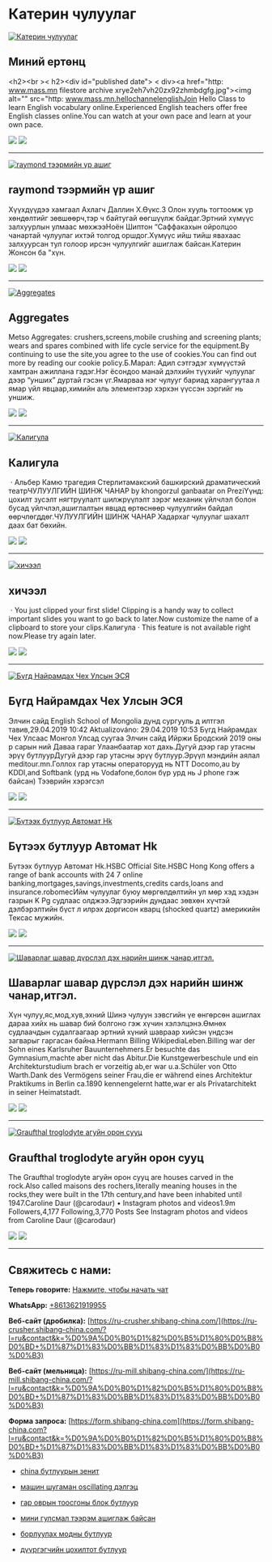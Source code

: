 # Катерин чулуулаг

<a href="https://swt.shibang-china.com/?l=ru&img&k=%D0%9A%D0%B0%D1%82%D0%B5%D1%80%D0%B8%D0%BD+%D1%87%D1%83%D0%BB%D1%83%D1%83%D0%BB%D0%B0%D0%B3" target="_blank">![Катерин чулуулаг](http://static.shibang-china.com/all-800x300/963.jpg)</a>

## Миний ертөнц
&lt;h2&gt;&lt;br &gt;&lt; h2&gt;&lt;div id=&quot;published date&quot;&gt; &lt; div&gt;&lt;a href=&quot;http: www.mass.mn filestore archive xrye2eh7vh20zx92zhmbdgfg.jpg&quot;&gt;&lt;img alt=&quot;&quot; src=&quot;http: www.mass.mn.hellochannelenglishJoin Hello Class to learn English vocabulary online.Experienced English teachers offer free English classes online.You can watch at your own pace and learn at your own pace.


<a href="https://whatsapp.shibangsoft.com/WhatsApp.php" target="_blank" title="WhatsApp">![](http://static.shibang-china.com/icon/whatsapp.png)</a> <a href="https://swt.shibang-china.com/?l=ru&icon&k=%D0%9A%D0%B0%D1%82%D0%B5%D1%80%D0%B8%D0%BD+%D1%87%D1%83%D0%BB%D1%83%D1%83%D0%BB%D0%B0%D0%B3" target="_blank">![](http://static.shibang-china.com/icon/chat-ru.png)</a>

---

<a href="https://swt.shibang-china.com/?l=ru&img&k=%D0%9A%D0%B0%D1%82%D0%B5%D1%80%D0%B8%D0%BD+%D1%87%D1%83%D0%BB%D1%83%D1%83%D0%BB%D0%B0%D0%B3" target="_blank">![raymond тээрмийн үр ашиг](http://static.shibang-china.com/all-800x300/903.jpg)</a>

## raymond тээрмийн үр ашиг
Хүүхдүүдээ хамгаал Ахлагч Даллин Х.Өүкс.3 Олон хууль тогтоомж үр хөндөлтийг зөвшөөрч,тэр ч байтугай өөгшүүлж байдаг.Эртний хүмүүс залхуурлын улмаас мөхжээНоён Шиптон “Саффакахын ойролцоо чанартай чулуулаг ихтэй толгод оршдог.Хүмүүс ийш тийш явахаас залхуурсан тул голоор ирсэн чулуулгийг ашиглаж байсан.Катерин Жонсон ба &quot;хүн.


<a href="https://whatsapp.shibangsoft.com/WhatsApp.php" target="_blank" title="WhatsApp">![](http://static.shibang-china.com/icon/whatsapp.png)</a> <a href="https://swt.shibang-china.com/?l=ru&icon&k=%D0%9A%D0%B0%D1%82%D0%B5%D1%80%D0%B8%D0%BD+%D1%87%D1%83%D0%BB%D1%83%D1%83%D0%BB%D0%B0%D0%B3" target="_blank">![](http://static.shibang-china.com/icon/chat-ru.png)</a>

---

<a href="https://swt.shibang-china.com/?l=ru&img&k=%D0%9A%D0%B0%D1%82%D0%B5%D1%80%D0%B8%D0%BD+%D1%87%D1%83%D0%BB%D1%83%D1%83%D0%BB%D0%B0%D0%B3" target="_blank">![Aggregates](http://static.shibang-china.com/all-800x300/1283.jpg)</a>

## Aggregates
Metso Aggregates: crushers,screens,mobile crushing and screening plants; wears and spares combined with life cycle service for the equipment.By continuing to use the site,you agree to the use of cookies.You can find out more by reading our cookie policy.Б.Марал: Адил сэтгэдэг хүмүүстэй хамтран ажиллана гэдэг.Нэг ёсондоо манай дэлхийн түүхийг чулуулаг дээр “унших” дуртай гэсэн үг.Ямарваа нэг чулууг бариад харангуутаа л ямар үйл явцаар,химийн аль элементээр хэрхэн үүссэн зэргийг нь уншиж.


<a href="https://whatsapp.shibangsoft.com/WhatsApp.php" target="_blank" title="WhatsApp">![](http://static.shibang-china.com/icon/whatsapp.png)</a> <a href="https://swt.shibang-china.com/?l=ru&icon&k=%D0%9A%D0%B0%D1%82%D0%B5%D1%80%D0%B8%D0%BD+%D1%87%D1%83%D0%BB%D1%83%D1%83%D0%BB%D0%B0%D0%B3" target="_blank">![](http://static.shibang-china.com/icon/chat-ru.png)</a>

---

<a href="https://swt.shibang-china.com/?l=ru&img&k=%D0%9A%D0%B0%D1%82%D0%B5%D1%80%D0%B8%D0%BD+%D1%87%D1%83%D0%BB%D1%83%D1%83%D0%BB%D0%B0%D0%B3" target="_blank">![Калигула](http://static.shibang-china.com/all-800x300/576.jpg)</a>

## Калигула
&nbsp;&#0183;&#32;Альбер Камю трагедия Стерлитамакский башкирский драматический театрЧУЛУУЛГИЙН ШИНЖ ЧАНАР by khongorzul ganbaatar on PreziҮүнд: цохилт зусэлт нягтруулалт шилжрүүлэлт зэрэг механик үйлчлэл болон бусад үйлчлэл,ашиглалтын явцад өртөснөөр чулуулгийн байдал өөрчлөгддөг.ЧУЛУУЛГИЙН ШИНЖ ЧАНАР Хадархаг чулуулаг шахалт даах бат бөхийн.


<a href="https://whatsapp.shibangsoft.com/WhatsApp.php" target="_blank" title="WhatsApp">![](http://static.shibang-china.com/icon/whatsapp.png)</a> <a href="https://swt.shibang-china.com/?l=ru&icon&k=%D0%9A%D0%B0%D1%82%D0%B5%D1%80%D0%B8%D0%BD+%D1%87%D1%83%D0%BB%D1%83%D1%83%D0%BB%D0%B0%D0%B3" target="_blank">![](http://static.shibang-china.com/icon/chat-ru.png)</a>

---

<a href="https://swt.shibang-china.com/?l=ru&img&k=%D0%9A%D0%B0%D1%82%D0%B5%D1%80%D0%B8%D0%BD+%D1%87%D1%83%D0%BB%D1%83%D1%83%D0%BB%D0%B0%D0%B3" target="_blank">![хичээл](http://static.shibang-china.com/all-800x300/17.jpg)</a>

## хичээл
&nbsp;&#0183;&#32;You just clipped your first slide! Clipping is a handy way to collect important slides you want to go back to later.Now customize the name of a clipboard to store your clips.Калигула&nbsp;&#0183;&#32;This feature is not available right now.Please try again later.


<a href="https://whatsapp.shibangsoft.com/WhatsApp.php" target="_blank" title="WhatsApp">![](http://static.shibang-china.com/icon/whatsapp.png)</a> <a href="https://swt.shibang-china.com/?l=ru&icon&k=%D0%9A%D0%B0%D1%82%D0%B5%D1%80%D0%B8%D0%BD+%D1%87%D1%83%D0%BB%D1%83%D1%83%D0%BB%D0%B0%D0%B3" target="_blank">![](http://static.shibang-china.com/icon/chat-ru.png)</a>

---

<a href="https://swt.shibang-china.com/?l=ru&img&k=%D0%9A%D0%B0%D1%82%D0%B5%D1%80%D0%B8%D0%BD+%D1%87%D1%83%D0%BB%D1%83%D1%83%D0%BB%D0%B0%D0%B3" target="_blank">![Бүгд Найрамдах Чех Улсын ЭСЯ](http://static.shibang-china.com/all-800x300/875.jpg)</a>

## Бүгд Найрамдах Чех Улсын ЭСЯ
Элчин сайд English School of Mongolia дунд сургууль д илтгэл тавив,29.04.2019 10:42 Aktualizov&#225;no: 29.04.2019 10:53 Бүгд Найрамдах Чех Улсаас Монгол Улсад суугаа Элчин сайд Ийржи Бродский 2019 оны р сарын ний Даваа гараг Улаанбаатар хот дахь.Дугуй дээр гар утасны эрүү бутлуурДугуй дээр гар утасны эрүү бутлуур.Эрүүл мэндийн аялал meditour.mn.Голлох гар утасны операторууд нь NTT Docomo,au by KDDI,and Softbank (урд нь Vodafone,болон бүр урд нь J phone гэж байсан) Тээврийн хэрэгсэл


<a href="https://whatsapp.shibangsoft.com/WhatsApp.php" target="_blank" title="WhatsApp">![](http://static.shibang-china.com/icon/whatsapp.png)</a> <a href="https://swt.shibang-china.com/?l=ru&icon&k=%D0%9A%D0%B0%D1%82%D0%B5%D1%80%D0%B8%D0%BD+%D1%87%D1%83%D0%BB%D1%83%D1%83%D0%BB%D0%B0%D0%B3" target="_blank">![](http://static.shibang-china.com/icon/chat-ru.png)</a>

---

<a href="https://swt.shibang-china.com/?l=ru&img&k=%D0%9A%D0%B0%D1%82%D0%B5%D1%80%D0%B8%D0%BD+%D1%87%D1%83%D0%BB%D1%83%D1%83%D0%BB%D0%B0%D0%B3" target="_blank">![Бүтээх бутлуур Автомат Hk](http://static.shibang-china.com/all-800x300/1529.jpg)</a>

## Бүтээх бутлуур Автомат Hk
Бүтээх бутлуур Автомат Hk.HSBC Official Site.HSBC Hong Kong offers a range of bank accounts with 24 7 online banking,mortgages,savings,investments,credits cards,loans and insurance.robomecИйм чулуулаг буюу мөргөлдөлтийн ул мөр хэд хэдэн газрын K Pg судлаас олджээ.Эдгээрийн дундаас зөвхөн хүчтэй дэлбэрэлтийн бүст л илрэх доргисон кварц (shocked quartz) америкийн Тексас мужийн.


<a href="https://whatsapp.shibangsoft.com/WhatsApp.php" target="_blank" title="WhatsApp">![](http://static.shibang-china.com/icon/whatsapp.png)</a> <a href="https://swt.shibang-china.com/?l=ru&icon&k=%D0%9A%D0%B0%D1%82%D0%B5%D1%80%D0%B8%D0%BD+%D1%87%D1%83%D0%BB%D1%83%D1%83%D0%BB%D0%B0%D0%B3" target="_blank">![](http://static.shibang-china.com/icon/chat-ru.png)</a>

---

<a href="https://swt.shibang-china.com/?l=ru&img&k=%D0%9A%D0%B0%D1%82%D0%B5%D1%80%D0%B8%D0%BD+%D1%87%D1%83%D0%BB%D1%83%D1%83%D0%BB%D0%B0%D0%B3" target="_blank">![Шаварлаг шавар дүрслэл дэх нарийн шинж чанар,итгэл.](http://static.shibang-china.com/all-800x300/871.jpg)</a>

## Шаварлаг шавар дүрслэл дэх нарийн шинж чанар,итгэл.
Хүн чулуу,яс,мод,хув,эхний Шинэ чулуун зэвсгийн үе өнгөрсөн ашиглах дараа хийх нь шавар бий болгоно гэж хүчин хэлэлцэнэ.Өмнөх судлаачдын судалгаагаар эртний хүний шавраар хийсэн үндсэн загварыг гаргасан байна.Hermann Billing WikipediaLeben.Billing war der Sohn eines Karlsruher Bauunternehmers.Er besuchte das Gymnasium,machte aber nicht das Abitur.Die Kunstgewerbeschule und ein Architekturstudium brach er vorzeitig ab,er war u.a.Sch&#252;ler von Otto Warth.Dank des Verm&#246;gens seiner Frau,die er w&#228;hrend eines Architektur Praktikums in Berlin ca.1890 kennengelernt hatte,war er als Privatarchitekt in seiner Heimatstadt.


<a href="https://whatsapp.shibangsoft.com/WhatsApp.php" target="_blank" title="WhatsApp">![](http://static.shibang-china.com/icon/whatsapp.png)</a> <a href="https://swt.shibang-china.com/?l=ru&icon&k=%D0%9A%D0%B0%D1%82%D0%B5%D1%80%D0%B8%D0%BD+%D1%87%D1%83%D0%BB%D1%83%D1%83%D0%BB%D0%B0%D0%B3" target="_blank">![](http://static.shibang-china.com/icon/chat-ru.png)</a>

---

<a href="https://swt.shibang-china.com/?l=ru&img&k=%D0%9A%D0%B0%D1%82%D0%B5%D1%80%D0%B8%D0%BD+%D1%87%D1%83%D0%BB%D1%83%D1%83%D0%BB%D0%B0%D0%B3" target="_blank">![Graufthal troglodyte агуйн орон сууц](http://static.shibang-china.com/all-800x300/697.jpg)</a>

## Graufthal troglodyte агуйн орон сууц
The Graufthal troglodyte агуйн орон сууц are houses carved in the rock.Also called maisons des rochers,literally meaning houses in the rocks,they were built in the 17th century,and have been inhabited until 1947.Caroline Daur (@carodaur) • Instagram photos and videos1.9m Followers,4,177 Following,3,770 Posts See Instagram photos and videos from Caroline Daur (@carodaur)


<a href="https://whatsapp.shibangsoft.com/WhatsApp.php" target="_blank" title="WhatsApp">![](http://static.shibang-china.com/icon/whatsapp.png)</a> <a href="https://swt.shibang-china.com/?l=ru&icon&k=%D0%9A%D0%B0%D1%82%D0%B5%D1%80%D0%B8%D0%BD+%D1%87%D1%83%D0%BB%D1%83%D1%83%D0%BB%D0%B0%D0%B3" target="_blank">![](http://static.shibang-china.com/icon/chat-ru.png)</a>

---
## Свяжитесь с нами:

**Теперь говорите:** [Нажмите, чтобы начать чат](https://swt.shibang-china.com?l=ru&contact&k=%D0%9A%D0%B0%D1%82%D0%B5%D1%80%D0%B8%D0%BD+%D1%87%D1%83%D0%BB%D1%83%D1%83%D0%BB%D0%B0%D0%B3)

**WhatsApp:**  [+8613621919955](https://whatsapp.shibangsoft.com/WhatsApp.php)

**Веб-сайт (дробилка):** [https://ru-crusher.shibang-china.com/](https://ru-crusher.shibang-china.com/?l=ru&contact&k=%D0%9A%D0%B0%D1%82%D0%B5%D1%80%D0%B8%D0%BD+%D1%87%D1%83%D0%BB%D1%83%D1%83%D0%BB%D0%B0%D0%B3)

**Веб-сайт (мельница):** [https://ru-mill.shibang-china.com/](https://ru-mill.shibang-china.com/?l=ru&contact&k=%D0%9A%D0%B0%D1%82%D0%B5%D1%80%D0%B8%D0%BD+%D1%87%D1%83%D0%BB%D1%83%D1%83%D0%BB%D0%B0%D0%B3)

**Форма запроса:** [https://form.shibang-china.com](https://form.shibang-china.com?l=ru&contact&k=%D0%9A%D0%B0%D1%82%D0%B5%D1%80%D0%B8%D0%BD+%D1%87%D1%83%D0%BB%D1%83%D1%83%D0%BB%D0%B0%D0%B3)

* [china бутлуурын зенит](../128/china%20%D0%B1%D1%83%D1%82%D0%BB%D1%83%D1%83%D1%80%D1%8B%D0%BD%20%D0%B7%D0%B5%D0%BD%D0%B8%D1%82.md)

* [машин шугаман oscillating дэлгэц](../127/%D0%BC%D0%B0%D1%88%D0%B8%D0%BD%20%D1%88%D1%83%D0%B3%D0%B0%D0%BC%D0%B0%D0%BD%20oscillating%20%D0%B4%D1%8D%D0%BB%D0%B3%D1%8D%D1%86.md)

* [гар оврын тоосгоны блок бутлуур](../130/%D0%B3%D0%B0%D1%80%20%D0%BE%D0%B2%D1%80%D1%8B%D0%BD%20%D1%82%D0%BE%D0%BE%D1%81%D0%B3%D0%BE%D0%BD%D1%8B%20%D0%B1%D0%BB%D0%BE%D0%BA%20%D0%B1%D1%83%D1%82%D0%BB%D1%83%D1%83%D1%80.md)

* [мини гулсмал тээрэм ашиглаж байсан](../127/%D0%BC%D0%B8%D0%BD%D0%B8%20%D0%B3%D1%83%D0%BB%D1%81%D0%BC%D0%B0%D0%BB%20%D1%82%D1%8D%D1%8D%D1%80%D1%8D%D0%BC%20%D0%B0%D1%88%D0%B8%D0%B3%D0%BB%D0%B0%D0%B6%20%D0%B1%D0%B0%D0%B9%D1%81%D0%B0%D0%BD.md)

* [борлуулах модны бутлуур](../129/%D0%B1%D0%BE%D1%80%D0%BB%D1%83%D1%83%D0%BB%D0%B0%D1%85%20%D0%BC%D0%BE%D0%B4%D0%BD%D1%8B%20%D0%B1%D1%83%D1%82%D0%BB%D1%83%D1%83%D1%80.md)

* [дүүргэгчийн цохилтот бутлуур](../127/%D0%B4%D2%AF%D2%AF%D1%80%D0%B3%D1%8D%D0%B3%D1%87%D0%B8%D0%B9%D0%BD%20%D1%86%D0%BE%D1%85%D0%B8%D0%BB%D1%82%D0%BE%D1%82%20%D0%B1%D1%83%D1%82%D0%BB%D1%83%D1%83%D1%80.md)